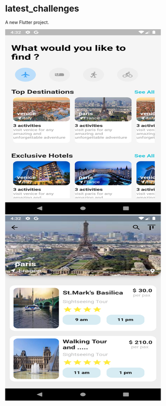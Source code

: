 # latest_challenges

A new Flutter project.

<img src="screenshot/Screenshot_1633357939.png" width="600" height="600">
<img src="screenshot/Screenshot_1633357941.png" width="600" height="600">

